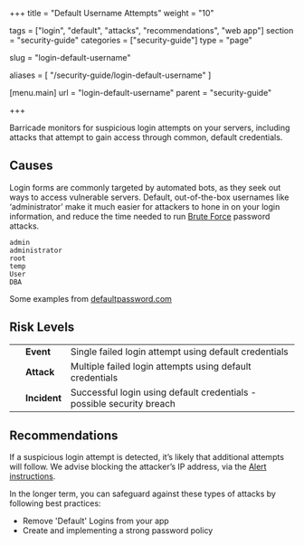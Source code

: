 +++
title = "Default Username Attempts"
weight = "10"

tags = ["login", "default", "attacks", "recommendations", "web app"]
section = "security-guide"
categories = ["security-guide"]
type = "page"

slug = "login-default-username"

aliases = [
    "/security-guide/login-default-username"
]

[menu.main]
    url = "login-default-username"
    parent = "security-guide"

+++

Barricade monitors for suspicious login attempts on your servers, including attacks that attempt to gain access through common, default credentials.

## Causes

Login forms are commonly targeted by automated bots, as they seek out ways to access vulnerable servers. Default, out-of-the-box usernames like ‘administrator’ make it much easier for attackers to hone in on your login information, and reduce the time needed to run [Brute Force](http://en.wikipedia.org/wiki/Brute-force_attack) password attacks.

```
admin  
administrator  
root  
temp  
User  
DBA
```

Some examples from [defaultpassword.com](http://defaultpassword.com)

## Risk Levels

<table class="risk">
<tbody>
<tr>
<td><em> </em></td>
<td><strong>Event</strong></td>
<td>Single failed login attempt using default credentials</td>
</tr>
<tr>
<td><em> </em></td>
<td><strong>Attack</strong></td>
<td>Multiple failed login attempts using default credentials</td>
</tr>
<tr>
<td><em> </em></td>
<td><strong>Incident</strong></td>
<td>Successful login using default credentials - possible security breach</td>
</tr>
</tbody>
</table>

## Recommendations

If a suspicious login attempt is detected, it’s likely that additional attempts will follow. We advise blocking the attacker’s IP address, via the [Alert instructions](https://app.barricade.io/dashboard/alerts).

In the longer term, you can safeguard against these types of attacks by following best practices:

* Remove 'Default' Logins from your app
* Create and implementing a strong password policy
